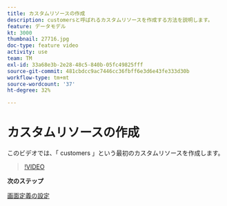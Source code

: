 ```yaml
---
title: カスタムリソースの作成
description: customersと呼ばれるカスタムリソースを作成する方法を説明します。
feature: データモデル
kt: 3000
thumbnail: 27716.jpg
doc-type: feature video
activity: use
team: TM
exl-id: 33a68e3b-2e28-48c5-840b-05fc49825fff
source-git-commit: 481cbdcc9ac7446cc36fbff6e3d6e43fe333d30b
workflow-type: tm+mt
source-wordcount: '37'
ht-degree: 32%

---
```


# カスタムリソースの作成

このビデオでは、「 customers 」という最初のカスタムリソースを作成します。

>[!VIDEO](https://video.tv.adobe.com/v/27716?quality=9)

**次のステップ**

[画面定義の設定](./configuring-a-screen-definition-for-a-custom-resource.md)
